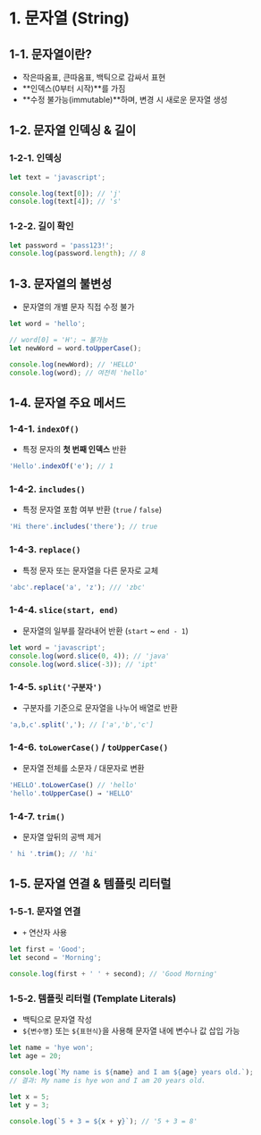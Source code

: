 # 1. 문자열 (String)

## 1-1. 문자열이란?

-   작은따옴표, 큰따옴표, 백틱으로 감싸서 표현
-   **인덱스(0부터 시작)**를 가짐
-   **수정 불가능(immutable)**하며, 변경 시 새로운 문자열 생성

## 1-2. 문자열 인덱싱 & 길이

### 1-2-1. 인덱싱

```js
let text = 'javascript';

console.log(text[0]); // 'j'
console.log(text[4]); // 's'
```

### 1-2-2. 길이 확인

```js
let password = 'pass123!';
console.log(password.length); // 8
```

## 1-3. 문자열의 불변성

-   문자열의 개별 문자 직접 수정 불가

```js
let word = 'hello';

// word[0] = 'H'; → 불가능
let newWord = word.toUpperCase();

console.log(newWord); // 'HELLO'
console.log(word); // 여전히 'hello'
```

## 1-4. 문자열 주요 메서드

### 1-4-1. `indexOf()`

-   특정 문자의 **첫 번째 인덱스** 반환

```js
'Hello'.indexOf('e'); // 1
```

### 1-4-2. `includes()`

-   특정 문자열 포함 여부 반환 (`true` / `false`)

```js
'Hi there'.includes('there'); // true
```

### 1-4-3. `replace()`

-   특정 문자 또는 문자열을 다른 문자로 교체

```js
'abc'.replace('a', 'z'); /// 'zbc'
```

### 1-4-4. `slice(start, end)`

-   문자열의 일부를 잘라내어 반환 (`start` ~ `end - 1`)

```js
let word = 'javascript';
console.log(word.slice(0, 4)); // 'java'
console.log(word.slice(-3)); // 'ipt'
```

### 1-4-5. `split('구분자')`

-   구분자를 기준으로 문자열을 나누어 배열로 반환

```js
'a,b,c'.split(','); // ['a','b','c']
```

### 1-4-6. `toLowerCase()` / `toUpperCase()`

-   문자열 전체를 소문자 / 대문자로 변환

```js
'HELLO'.toLowerCase() // 'hello'
'hello'.toUpperCase() → 'HELLO'
```

### 1-4-7. `trim()`

-   문자열 앞뒤의 공백 제거

```js
' hi '.trim(); // 'hi'
```

## 1-5. 문자열 연결 & 템플릿 리터럴

### 1-5-1. 문자열 연결

-   `+` 연산자 사용

```js
let first = 'Good';
let second = 'Morning';

console.log(first + ' ' + second); // 'Good Morning'
```

### 1-5-2. 템플릿 리터럴 (Template Literals)

-   백틱으로 문자열 작성
-   `${변수명}` 또는 `${표현식}`을 사용해 문자열 내에 변수나 값 삽입 가능

```js
let name = 'hye won';
let age = 20;

console.log(`My name is ${name} and I am ${age} years old.`);
// 결과: My name is hye won and I am 20 years old.
```

```js
let x = 5;
let y = 3;

console.log(`5 + 3 = ${x + y}`); // '5 + 3 = 8'
```
